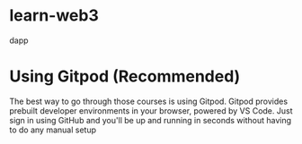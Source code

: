 # learn-web3
dapp
 # Using Gitpod (Recommended)
 The best way to go through those courses is using Gitpod. Gitpod provides prebuilt developer environments in your browser, powered by VS Code. Just sign in using GitHub and you'll be up and running in seconds without having to do any manual setup
